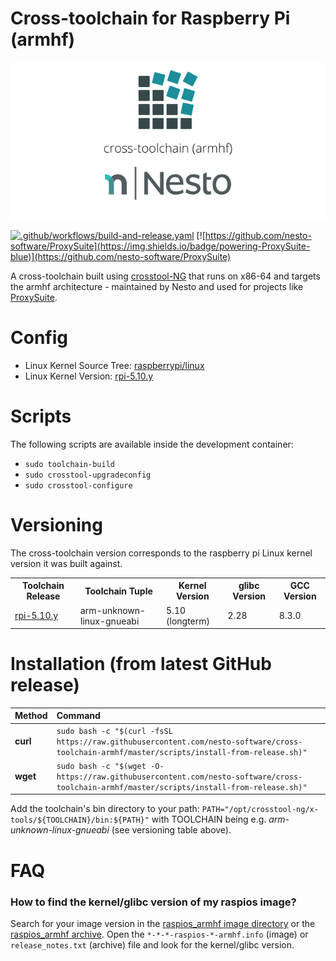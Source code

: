 Cross-toolchain for Raspberry Pi (armhf)
======================

<p align="center">
  <img src=".github/imgs/project_logo.png">
</p>

[![.github/workflows/build-and-release.yaml](https://github.com/nesto-software/cross-toolchain-armhf/workflows/.github/workflows/build-and-release.yaml/badge.svg)](https://github.com/nesto-software/cross-toolchain-armhf/actions/workflows/build-and-release.yaml)
[![https://github.com/nesto-software/ProxySuite](https://img.shields.io/badge/powering-ProxySuite-blue)](https://github.com/nesto-software/ProxySuite)

A cross-toolchain built using <a href="https://crosstool-ng.github.io/" target="_blank">crosstool-NG</a> that runs on x86-64 and targets the armhf architecture - maintained by Nesto and used for projects like <a href="https://github.com/nesto-software/ProxySuite">ProxySuite</a>.

Config
======

- Linux Kernel Source Tree: <a href="https://github.com/raspberrypi/linux">raspberrypi/linux</a>
- Linux Kernel Version: <a href="https://github.com/raspberrypi/linux/tree/rpi-5.10.y">rpi-5.10.y</a>

Scripts
=======

The following scripts are available inside the development container:

- `sudo toolchain-build`
- `sudo crosstool-upgradeconfig`
- `sudo crosstool-configure`

Versioning
==========

The cross-toolchain version corresponds to the raspberry pi Linux kernel version it was built against.

<table>

  <tr>
    <th>Toolchain Release</th>
    <th>Toolchain Tuple</th>
    <th>Kernel Version</th>
    <th>glibc Version</th>
    <th>GCC Version</th>
  </tr>

  <tr>
    <td><a href="https://github.com/nesto-software/cross-toolchain-armhf/releases/tag/rpi-5.10.y">rpi-5.10.y</a></td>
    <td>arm-unknown-linux-gnueabi</td>
    <td>5.10 (longterm)</td>
    <td>2.28</td>
    <td>8.3.0</td>
  </tr>

</table>

Installation (from latest GitHub release)
=========================================

| Method    | Command                                                                                           |
|:----------|:--------------------------------------------------------------------------------------------------|
| **curl**  | `sudo bash -c "$(curl -fsSL https://raw.githubusercontent.com/nesto-software/cross-toolchain-armhf/master/scripts/install-from-release.sh)"` |
| **wget**  | `sudo bash -c "$(wget -O- https://raw.githubusercontent.com/nesto-software/cross-toolchain-armhf/master/scripts/install-from-release.sh)"`   |


Add the toolchain's bin directory to your path: `PATH="/opt/crosstool-ng/x-tools/${TOOLCHAIN}/bin:${PATH}"` with TOOLCHAIN being e.g. *arm-unknown-linux-gnueabi* (see versioning table above).

FAQ
=====

### How to find the kernel/glibc version of my raspios image?

Search for your image version in the [raspios_armhf image directory](https://downloads.raspberrypi.org/raspios_armhf/images/) or the [raspios_armhf archive](https://downloads.raspberrypi.org/raspios_armhf/archive/). Open the `*-*-*-raspios-*-armhf.info` (image) or `release_notes.txt` (archive) file and look for the kernel/glibc version. 
